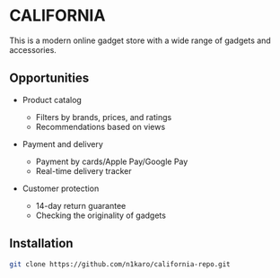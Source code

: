 # CALIFORNIA
This is a modern online gadget store with a wide range of gadgets and accessories.


## Opportunities
* Product catalog
  * Filters by brands, prices, and ratings
  * Recommendations based on views

* Payment and delivery
  * Payment by cards/Apple Pay/Google Pay
  * Real-time delivery tracker

* Customer protection
  * 14-day return guarantee
  * Checking the originality of gadgets

## Installation
``` bash
git clone https://github.com/n1karo/california-repo.git
```

